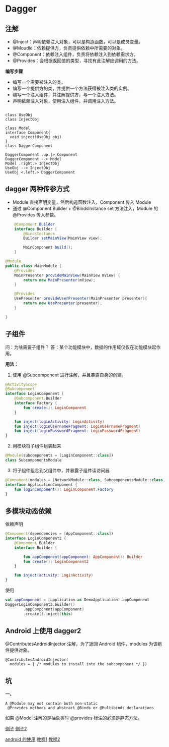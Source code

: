 # Dagger

## 注解

* @Inject：声明依赖注入对象，可以是构造函数，可以是成员变量。
* @Moudle：依赖提供方，负责提供依赖中所需要的对象。
* @Component：依赖注入组件，负责将依赖注入到依赖需求方。
* @Provides：会根据返回值的类型，寻找有此注解应调用的方法。




**编写步骤**
* 编写一个需要被注入的类。
* 编写一个提供方的类，并提供一个方法获得被注入类的实例。
* 编写一个注入组件，并注解提供方，与一个注入方法。
* 声明依赖注入对象，使用注入组件，并调用注入方法。

```plantuml

class UseObj
class InjectObj

class Model
interface Component{
  void inject(UseObj obj)
}
class DaggerComponent

DaggerComponent .up.|> Component
DaggerComponent --> Model
Model .right.> InjectObj
UseObj --> InjectObj
UseObj <.left.> DaggerComponent

```

## dagger 两种传参方式

* Module 直接声明变量，然后构造函数注入，Component 传入 Module
* 通过 @Component.Builder + @BindsInstance set 方法注入，Module 的  @Provides 传入参数。
```java
    @Component.Builder
    interface Builder {
        @BindsInstance
        Builder setMainView(MainView view);

        MainComponent build();
    }
```

```java
@Module
public class MainModule {
    @Provides
    MainPresenter provideMainView(MainView mView) {
        return new MainPresenter(mView);
    }

    @Provides
    UsePresenter provideUserPresenter(MainPresenter presenter){
        return new UsePresenter(presenter);
    }

}
```

## 子组件

问：为啥需要子组件？
答：某个功能模块中，数据的作用域仅仅在功能模块起作用。

**用法：**
1. 使用 @Subcomponent 进行注解，并且暴露自身的创建。


```kotlin
@ActivityScope
@Subcomponent
interface LoginComponent {
    @Subcomponent.Builder
    interface Factory {
        fun create(): LoginComponent
    }

    fun inject(loginActivity: LoginActivity)
    fun inject(loginUsernameFragment: LoginUsernameFragment)
    fun inject(loginPasswordFragment: LoginPasswordFragment)
}
```

2. 用模块将子组件组装起来

```kotlin
@Module(subcomponents = [LoginComponent::class])
class SubcomponentsModule
```

3. 将子组件组合到父组件中，并暴露子组件读访问器

```kotlin
@Component(modules = [NetworkModule::class, SubcomponentsModule::class])
interface ApplicationComponent {
    fun loginComponent(): LoginComponent.Factory
}
```

## 多模块动态依赖
依赖声明
```kotlin
@Component(dependencies = [AppComponent::class])
interface LoginComponent2 {
    @Component.Builder
    interface Builder {

        fun appComponent(appComponent: AppComponent): Builder
        fun create(): LoginComponent2
    }

    fun inject(activity: LoginActivity)
}
```
使用
```kotlin
val appComponent = (application as DemoApplication).appComponent
DaggerLoginComponent2.builder()
        .appComponent(appComponent)
        .create().inject(this)
```

## Android 上使用 dagger2

@ContributesAndroidInjector 注解，为了返回 Android 组件，modules 为该组件提供对象。
```
@ContributesAndroidInjector(
  modules = { /* modules to install into the subcomponent */ })
```


## 坑

**一、**
```
A @Module may not contain both non-static
 @Provides methods and abstract @Binds or @Multibinds declarations
```
如果 @Model 注解的是抽象类时 @provides 标注的必须是静态方法。


[例子](https://juejin.im/entry/5970a8175188254d1c7ab4b2)
[例子2](https://zhuanlan.zhihu.com/p/113124369)

[android 的使用](https://juejin.im/post/5cc7202fe51d456e31164a6c)
[教程1](https://juejin.im/post/5ba4b5a75188255c38535fa3)
[教程2](https://juejin.im/post/5a39f26df265da4324809685)
